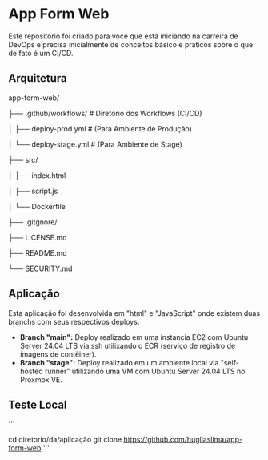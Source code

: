 # App Form Web

Este repositório foi criado para você que está iniciando na carreira de DevOps e precisa inicialmente de conceitos básico e práticos sobre o que de fato é um CI/CD.

## Arquitetura

app-form-web/

├── .github/workflows/ # Diretório dos Workflows (CI/CD) 

│   ├── deploy-prod.yml # (Para Ambiente de Produção)

│   └── deploy-stage.yml # (Para Ambiente de Stage)

├── src/

│   ├── index.html

│   ├── script.js

│   └──  Dockerfile

├── .gitgnore/

├── LICENSE.md

├── README.md

└── SECURITY.md

## Aplicação

Esta aplicação foi desenvolvida em "html" e "JavaScript" onde existem duas branchs com seus respectivos deploys:

- **Branch "main":** Deploy realizado em uma instancia EC2 com Ubuntu Server 24.04 LTS via ssh utilixando o ECR (serviço de registro de imagens de contêiner).
- **Branch "stage":** Deploy realizado em um ambiente local via "self-hosted runner" utilizando uma VM com Ubuntu Server 24.04 LTS no Proxmox VE.

## Teste Local

'''

cd diretorio/da/aplicação
git clone  https://github.com/hugllaslima/app-form-web
'''

